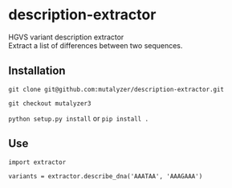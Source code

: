 # description-extractor
HGVS variant description extractor  
Extract a list of differences between two sequences.


## Installation

`git clone git@github.com:mutalyzer/description-extractor.git`

`git checkout mutalyzer3`

`python setup.py install` or `pip install .`

## Use

`import extractor`

`variants = extractor.describe_dna('AAATAA', 'AAAGAAA')`
